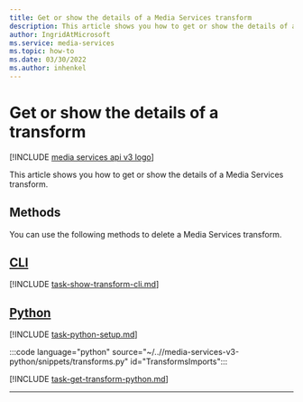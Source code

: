 ```yaml
---
title: Get or show the details of a Media Services transform
description: This article shows you how to get or show the details of a Media Services transform.
author: IngridAtMicrosoft
ms.service: media-services
ms.topic: how-to
ms.date: 03/30/2022
ms.author: inhenkel
---
```


# Get or show the details of a transform

[!INCLUDE [media services api v3 logo](./includes/v3-hr.md)]

This article shows you how to get or show the details of a Media Services transform.

## Methods

You can use the following methods to delete a Media Services transform.

## [CLI](#tab/cli/)

[!INCLUDE [task-show-transform-cli.md](./includes/task-show-transform-cli.md)]

## [Python](#tab/python/)

[!INCLUDE [task-python-setup.md](./includes/task-python-setup.md)]

:::code language="python" source="~/..//media-services-v3-python/snippets/transforms.py" id="TransformsImports":::

[!INCLUDE [task-get-transform-python.md](./includes/task-get-transform-python.md)]

---

